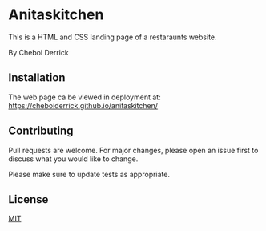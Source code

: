 # Anitaskitchen

This is a HTML and CSS landing page of a restaraunts website.

By Cheboi Derrick

## Installation

The web page ca be viewed in deployment at:
https://cheboiderrick.github.io/anitaskitchen/


## Contributing
Pull requests are welcome. For major changes, please open an issue first to discuss what you would like to change.

Please make sure to update tests as appropriate.

## License
[MIT](https://github.com/CheboiDerrick/anitaskitchen/blob/master/LICENSE)
